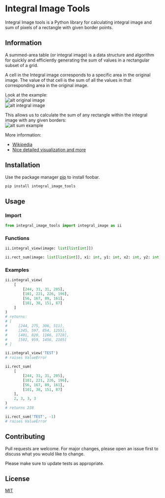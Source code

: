 # Integral Image Tools

Integral Image tools is a Python library for calculating integral image and sum of pixels of a rectangle with given border points.

## Information

A summed-area table (or integral image) is a data structure and algorithm for quickly and efficiently generating the sum of values in a rectangular subset of a grid.  

A cell in the Integral image corresponds to a specific area in the original image. The value of that cell is the sum of all the values in that corresponding area in the original image.

Look at the example:  
![alt original image](https://psv4.userapi.com/c237231/u275559158/docs/d8/a15ea25cd4f7/0_ZaFmHzlhp3VKniaH.png?extra=MAODG-YMbWXVxwlrVRZDEb685Es9icrzsm3jNmpj_Yfk-1cin0B3hkKJKzJA2PpUg8L7bgf4RBFX7lViiUVI3eonscdCEHi8FuAPOFNSpCNm06o04taxOwhX8TJ9BVDK1r81Y01Y-COV-9ZZtpTQZJs9fnA)  
![alt integral image](https://psv4.userapi.com/c237231/u275559158/docs/d35/ebd76cb6ee81/1_vBy_3EqGmRbCuvsav4ffVg.png?extra=-qUgz6kQdfzxPzxFftIZ4z5OvpCE1Ag3uk4OYfoobjaTlHV8LBOt3Jn7KFMy8U_V5rm_YNC6Qt0xL9zGHYcN5wGcjKFIXGhP34a1vJ5IN3QdADAkSufTljSjpoYGN80hTSj4RCfXbiqle-qJoAGuT7XAzrY)  

This allows us to calculate the sum of any rectangle within the integral image with any given borders:  
![alt sum example](https://psv4.userapi.com/c235131/u275559158/docs/d27/33ef0ac98b51/3.png?extra=ientWyZGsCkF2IUA_X4EHe_SJbhE3gU07gC3Fnqu53Uybq2EByg55h_Jx_N6iJjA-rJsUc8DKCtdrS8fy6ANhK3BNiw8xrHbEAs9kKt6cwBzq5R_RAZGlie_6BNndcyAfGhfswemMlgybFkl7ddfpvLKPFs)  

More information:  
- [Wikipedia](https://en.wikipedia.org/wiki/Summed-area_table)  
- [Nice detailed visualization and more](https://levelup.gitconnected.com/the-integral-image-4df3df5dce35)
## Installation

Use the package manager [pip](https://pip.pypa.io/en/stable/) to install foobar.

```bash
pip install integral_image_tools
```

## Usage

### Import

```python
from integral_image_tools import integral_image as ii
```

### Functions
```python
ii.integral_view(image: list[list[int]])
``` 
```python
ii.rect_sum(image: list[list[int]], x1: int, y1: int, x2: int, y2: int)
```

### Examples

```python
ii.integral_view(
    [
        [244, 31, 31, 205],
        [101, 221, 226, 196],
        [56, 167, 89, 161],
        [101, 38, 151, 87]
    ]
)
# returns: 
# [
#     [244, 275, 306, 511],
#     [345, 597, 854, 1255],
#     [401, 820, 1166, 1728],
#     [502, 959, 1456, 2105]
# ]

ii.integral_view('TEST')
# raises ValueError

ii.rect_sum(
    [
        [244, 31, 31, 205],
        [101, 221, 226, 196],
        [56, 167, 89, 161],
        [101, 38, 151, 87]
    ],
    2, 3, 3, 3
)
# returns 238

ii.rect_sum('TEST', -1)
# raises ValueError
```


## Contributing
Pull requests are welcome. For major changes, please open an issue first to discuss what you would like to change.

Please make sure to update tests as appropriate.

## License
[MIT](https://choosealicense.com/licenses/mit/)

